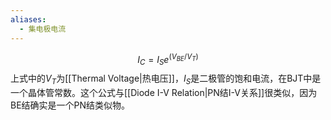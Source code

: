 ```yaml
---
aliases:
  - 集电极电流
---
```


$$I_C=I_S e^{(V_{BE}/V_T)}$$
上式中的$V_T$为[[Thermal Voltage|热电压]]，$I_S$是二极管的饱和电流，在BJT中是一个晶体管常数。这个公式与[[Diode I-V Relation|PN结I-V关系]]很类似，因为BE结确实是一个PN结类似物。
